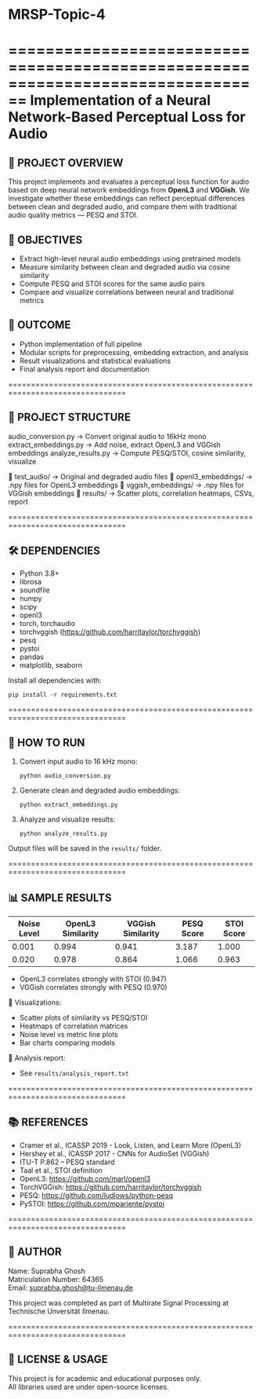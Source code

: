 # MRSP-Topic-4

================================================================================
Implementation of a Neural Network-Based Perceptual Loss for Audio
================================================================================

📌 PROJECT OVERVIEW
-------------------
This project implements and evaluates a perceptual loss function for audio 
based on deep neural network embeddings from **OpenL3** and **VGGish**. 
We investigate whether these embeddings can reflect perceptual differences 
between clean and degraded audio, and compare them with traditional 
audio quality metrics — PESQ and STOI.

📌 OBJECTIVES
-------------
- Extract high-level neural audio embeddings using pretrained models
- Measure similarity between clean and degraded audio via cosine similarity
- Compute PESQ and STOI scores for the same audio pairs
- Compare and visualize correlations between neural and traditional metrics

📌 OUTCOME
----------
- Python implementation of full pipeline
- Modular scripts for preprocessing, embedding extraction, and analysis
- Result visualizations and statistical evaluations
- Final analysis report and documentation

================================================================================

📁 PROJECT STRUCTURE
---------------------
audio_conversion.py              → Convert original audio to 16kHz mono
extract_embeddings.py        → Add noise, extract OpenL3 and VGGish embeddings
analyze_results.py            → Compute PESQ/STOI, cosine similarity, visualize

📂 test_audio/                → Original and degraded audio files
📂 openl3_embeddings/         → .npy files for OpenL3 embeddings
📂 vggish_embeddings/         → .npy files for VGGish embeddings
📂 results/                   → Scatter plots, correlation heatmaps, CSVs, report

================================================================================

🛠 DEPENDENCIES
---------------
- Python 3.8+
- librosa
- soundfile
- numpy
- scipy
- openl3
- torch, torchaudio
- torchvggish (https://github.com/harritaylor/torchvggish)
- pesq
- pystoi
- pandas
- matplotlib, seaborn

Install all dependencies with:

    pip install -r requirements.txt

================================================================================

🚀 HOW TO RUN
-------------
1. Convert input audio to 16 kHz mono:

       python audio_conversion.py

2. Generate clean and degraded audio embeddings:

       python extract_embeddings.py

3. Analyze and visualize results:

       python analyze_results.py

Output files will be saved in the `results/` folder.

================================================================================

📊 SAMPLE RESULTS
-----------------
| Noise Level | OpenL3 Similarity | VGGish Similarity | PESQ Score | STOI Score |
|-------------|------------------|-------------------|------------|------------|
| 0.001       | 0.994            | 0.941             | 3.187      | 1.000      |
| 0.020       | 0.978            | 0.864             | 1.066      | 0.963      |

- OpenL3 correlates strongly with STOI (0.947)
- VGGish correlates strongly with PESQ (0.970)

📂 Visualizations:
- Scatter plots of similarity vs PESQ/STOI
- Heatmaps of correlation matrices
- Noise level vs metric line plots
- Bar charts comparing models

📄 Analysis report:
- See `results/analysis_report.txt`

================================================================================

📚 REFERENCES
------------
- Cramer et al., ICASSP 2019 - Look, Listen, and Learn More (OpenL3)
- Hershey et al., ICASSP 2017 - CNNs for AudioSet (VGGish)
- ITU-T P.862 – PESQ standard
- Taal et al., STOI definition
- OpenL3: https://github.com/marl/openl3
- TorchVGGish: https://github.com/harritaylor/torchvggish
- PESQ: https://github.com/ludlows/python-pesq
- PySTOI: https://github.com/mpariente/pystoi

================================================================================

👤 AUTHOR
---------
Name: Suprabha Ghosh  
Matriculation Number: 64365  
Email: suprabha.ghosh@tu-ilmenau.de  

This project was completed as part of Multirate Signal Processing at Technische Unversität Ilmenau.

================================================================================

📂 LICENSE & USAGE
------------------
This project is for academic and educational purposes only.  
All libraries used are under open-source licenses.
